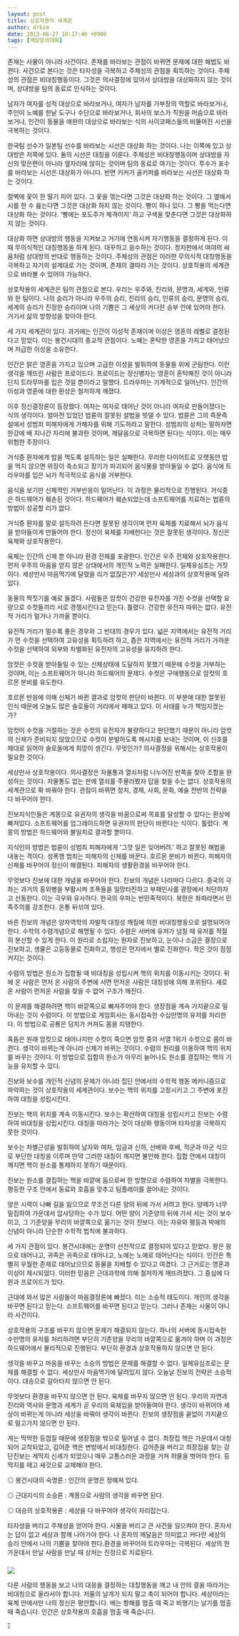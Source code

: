 ```yaml
---
layout: post
title: 상호작용의 세계관
author: drkim
date: 2013-06-27 18:17:40 +0900
tags: [깨달음의대화]
---
```

존재는 사물이 아니라 사건이다. 존재를 바라보는 관점이 바뀌면 문제에 대한 해법도 바뀐다. 사건으로 본다는 것은 타자성을 극복하고 주체성의 관점을 획득하는 것이다. 주체성의 관점은 비대칭행동이다. 그것은 의사결정에 있어서 상대방을 대상화하지 않는 것이며, 상대방을 팀의 동료로 인식하는 것이다. 


  


남자가 여자를 성적 대상으로 바라보거나, 여자가 남자를 가부장의 역할로 바라보거나, 주인이 노예를 한낱 도구나 수단으로 바라보거나, 회사의 보스가 직원을 머슴으로 바라보거나, 인간이 동물을 애완의 대상으로 바라보는 식의 사이코패스들의 비뚤어진 시선을 극복하는 것이다. 


  


한국팀 선수가 일본팀 선수를 바라보는 시선은 대상화 하는 것이다. 나는 이쪽에 있고 상대방은 저쪽에 있다. 둘의 시선은 대칭을 이룬다. 주체성은 비대칭행동이며 상대방을 자신의 맞은편이 아니라 옆자리에 앉히는 것이며 팀의 동료로 여기는 것이다. 투수가 포수를 바라보는 시선은 대상화가 아니다. 반면 키커가 골키퍼를 바라보는 시선은 대상화 하는 것이다. 


  


절벽에 꽃이 한 떨기 피어 있다. 그 꽃을 꺾는다면 그것은 대상화 하는 것이다. 그 옆에서 시를 한 수 읊는다면 그것은 대상화 하지 않는 것이다. 빵이 하나 있다. 그 빵을 먹는다면 대상화 하는 것이다. '빵에는 포도주가 제격이지' 하고 구색을 맞춘다면 그것은 대상화하지 않는 것이다. 


  


대상화 하면 상대방의 행동을 지켜보고 거기에 연동시켜 자기행동을 결정하게 된다. 이때 무의식적인 대칭행동을 하게 된다. 대꾸하고 응수하는 것이다. 정치판에서 여야의 싸움처럼 상대방의 반대로 행동하는 것이다. 주체성의 관점은 이러한 무의식적 대칭행동을 극복하고 자기의 설계대로 가는 것이며, 존재의 결따라 가는 것이다. 상호작용의 세계관으로 바라볼 수 있어야 가능하다.


  


상호작용의 세계관은 팀의 관점으로 본다. 우리는 우주와, 진리와, 문명과, 세계와, 인류와 한 팀이다. 나의 승리가 아니라 우주의 승리, 진리의 승리, 인류의 승리, 문명의 승리, 세계의 승리가 진정한 승리이며 나의 기쁨은 그 세상의 커다란 승부 안에 있어야 한다. 거기서 삶의 방향성을 찾아야 한다.


  


세 가지 세계관이 있다. 과거에는 인간이 이성적 존재이며 이성은 영혼의 레벨로 결정된다고 믿었다. 이는 봉건시대의 종교적 관점이다. 노예는 혼탁한 영혼을 가지고 태어났으며 저급한 이성을 소유한다. 


  


인간은 맑은 영혼을 가지고 있으며 고급한 이성을 발휘하여 동물들 위에 군림한다. 이런 생각을 깨뜨린 사람은 프로이드다. 프로이드는 정신병자는 영혼이 혼탁해진 것이 아니라 단지 트라무마를 입은 것일 뿐이라고 말했다. 트라우마는 기계적으로 일어난다. 인간의 이성과 영혼에 대한 환상은 철저하게 깨졌다. 


  


이후 정신결정론이 등장했다. 여자는 여자로 태어난 것이 아니라 여자로 만들어졌다는 식의 생각이다. 얼마전 있었던 법륜의 잘못된 설법을 빗댈 수 있다. 법륜은 그의 즉문즉설에서 성범죄 피해자에게 가해자를 위해 기도하라고 말한다. 성범죄의 상처는 말하자면 한강에 배 지나간 자리에 불과한 것이며, 깨달음으로 극복하면 된다는 식이다. 이는 매우 위험한 주장이다.


  


거식증 환자에게 밥을 먹도록 설득하는 일은 실패한다. 무리한 다이어트로 오랫동안 밥을 먹지 않으면 위장이 축소되고 장기가 파괴되어 음식물을 받아들일 수 없다. 음식에 트라우마를 입은 뇌가 적극적으로 음식을 거부한다.


  


음식을 보기만 신체적인 거부반응이 일어난다. 이 과정은 물리적으로 진행된다. 거식증은 하드웨어가 훼손된 것이다. 하드웨어가 훼손되었는데 소프트웨어를 치료하는 법륜의 방법이 성공할 리가 없다. 


  


거식증 환자를 말로 설득하려 든다면 잘못된 생각이며 먼저 육체를 치료해서 뇌가 음식을 받아들이게 만들어야 한다. 정신이 육체를 지배한다는 것은 잘못된 생각이다. 정신은 육체와 상호작용한다.


  


육체는 인간의 신체 뿐 아니라 환경 전체를 포괄한다. 인간은 우주 전체와 상호작용한다. 먼저 우주의 마음을 얻지 않은 상태에서의 개인적 노력은 실패한다. 일체유심조는 거짓이다. 세상만사 마음먹기에 달렸을 리가 없잖은가? 세상만사 세상과의 상호작용에 달려있다. 


  


동물의 짝짓기를 예로 들겠다. 사람들은 암컷이 건강한 유전자를 가진 수컷을 선택할 요량으로 수컷들끼리 서로 경쟁시킨다고 믿는다. 틀렸다. 건강한 유전자 따위는 없다. 유전적 거리가 멀거나 가까울 뿐이다. 


  


유전적 거리가 멀수록 좋은 경우와 그 반대의 경우가 있다. 넓은 지역에서는 유전적 거리가 먼 수컷을 선택하여 고유성을 획득하려 하고, 좁은 지역에서는 유전적 거리가 가까운 수컷을 선택하여 외부와 차별화된 유전자의 고유성을 유지하려 한다. 


  


암컷은 수컷을 받아들일 수 있는 신체상태에 도달하지 못했기 때문에 수컷을 거부하는 것이며, 이는 소프트웨어가 아니라 하드웨어의 문제다. 수컷은 구애행동으로 암컷의 호르몬 분비를 유도한다. 


  


호르몬 반응에 의해 신체가 바뀐 결과로 암컷의 판단이 바뀐다. 이 부분애 대한 잘못된 인식 때문에 오늘도 많은 솔로들이 거리에서 헤매고 있다. 이 사태를 누가 책임지겠는가? 


  


암컷이 수컷을 거절하는 것은 수컷의 유전자가 불량하다고 판단했기 때문이 아니라 암컷의 신체가 준비되지 않았으므로 수컷이 분발하도록 메시지를 보내는 것이며, 이 신호를 제대로 읽어야 솔로들에게 희망이 생긴다. 무엇인가? 의사결정을 위해서는 상호작용이 필요한 것이다. 


  


세상만사 상호작용이다. 의사결정은 자물통과 열쇠처럼 나누어진 반쪽을 찾아 조합을 완성하는 것이다. 자물통도 없는 판에 열쇠를 주물러봤자 답을 찾을 수는 없다. 상호작용의 세계관으로 확 바꿔야 한다. 관점이 바뀌면 정치, 경제, 사회, 문화, 예술 전반의 전략을 다 바꾸어야 한다. 


  


진보지식인들은 계몽으로 유권자의 생각을 바꿈으로써 목표를 달성할 수 있다는 환상에 빠져있다. 소프트웨어를 업그레이드하면 유권자의 판단이 바뀐다는 식이다. 틀렸다. 계몽의 방법은 하드웨어와 불일치로 결과할 뿐이다. 


  


지식인의 방법은 법륜이 성범죄 피해자에게 '그깟 일은 잊어버려.' 하고 잘못된 해법을 내놓는 격이다. 성폭행 범죄는 피해자의 신체를 바꾼다. 호르몬 분비가 바뀐다. 피해자의 신체를 바꾸어야 정신이 해결된다. 피해자의 생활환경을 바꾸어야 한다. 


  


무엇보다 진보에 대한 개념을 바꾸어야 한다. 진보의 개념은 나라마다 다르다. 중국의 극좌는 과거의 홍위병을 부활시켜 조폭들을 일망타진하고 부패인사를 광장에서 처단하자고 선동한다. 이는 극우와 유사하다. 한국의 우파는 반민족적이다. 북한은 좌파라면서 민족주의를 강조한다. 온통 뒤섞여 있다. 


  


바른 진보의 개념은 양자역학의 자발적 대칭성 깨짐에 의한 비대칭행동으로 설명되어야 한다. 수학의 수렴개념으로 해명될 수 있다. 수렴은 서버에 유저가 넘칠 때 유저를 적절히 분산할 수 있게 한다. 이 원리로 소립자는 원자로 진보하고, 눈이나 소금은 결정으로 진보하고, 생물은 고등동물로 진화하고, 행성은 먼지에서 별로 진화한다. 작은 것이 점점 커지는 것이다. 


  


수렴의 방법은 원소가 집합될 때 비대칭을 성립시켜 핵의 위치를 이동시키는 것이다. 뒤에 온 사람은 먼저 온 사람의 주변에 서면 먼저온 사람은 대칭성에 의해 포위된다. 새로 온 사람이 먼저온 사람을 찾을 수 없어 구조가 깨진다. 


  


이 문제를 해결하려면 핵이 바깥쪽으로 빠져주어야 한다. 생장점을 계속 가지끝으로 밀어내는 것이 수렴이다. 이 방법으로 게임회사는 동시접속한 수십만명의 유저를 처리한다. 이 방법으로 공룡은 덩치가 커져도 몸을 지탱한다. 


  


혹돔은 원래 암컷으로 태어나지만 수컷이 죽으면 암컷 중의 서열 1위가 수컷으로 몸이 바뀐다. 생각이 바뀌는게 아니라 신체가 바뀌는 것이다. 수렴의 원리를 이용하여 핵의 위치를 바꾸는 것이다. 이 방법으로 집합의 원소가 아무리 늘어나도 원소를 결집하는 핵의 기능을 유지할 수 있다. 


  


진보와 보수를 개인적 신념의 문제가 아니라 집단 안에서의 수학적 행동 메커니즘으로 파악하는 것이 상호작용의 세계관이다. 보수는 핵의 위치를 고정시키고 그 주변에 포진하여 대칭을 성립시킨다. 


  


진보는 핵의 위치를 계속 이동시킨다. 보수는 확산하여 대칭을 성립시키고 진보는 수렴하여 비대칭을 성립시킨다. 대칭을 따라가는 것이 대상화 행동이며 타자성을 극복하지 못한 것이다. 


  


보수는 차별근성을 발휘하여 남자와 여자, 임금과 신하, 선배와 후배, 적군과 아군 식으로 부단한 대칭을 이루며 만약 그러한 대칭이 깨지면 불안해 한다. 집합 안에서 대칭이 깨지면 핵이 원소를 통제하지 못하기 때문이다. 


  


진보는 원소를 결집하는 핵을 바깥에 둠으로써 한 방향으로 수렴하여 차별을 극복한다. 평등한 구조 안에서 동료와 호흡을 맞추고 팀플레이를 끌어내는 것이다. 


  


양은 시력이 나빠 길을 잃으므로 무조건 다른 양의 뒤에 가서 서려고 한다. 양떼가 너무 밀집하여 가운데서 압사당하는 수가 있다. 어떤 양이 기준양의 뒤에 가서 서는 것이 보수이고, 그 기준양을 무리의 바깥쪽으로 옮기는 것이 진보다. 이는 자유와 평등과 박애의 신념이 아니라 단순한 수학적 법칙에 불과하다. 


  


세 가지 관점이 있다. 봉건시대에는 운명이 선천적으로 결정되어 있다고 믿었다. 왕은 왕으로 태어나고, 귀족은 귀족으로 태어나고, 노예는 노예로 태어난다는 식이다. 인간은 특별히 우월한 존재로 태어났으므로 동물을 지배할 수 있다고 여겼다. 그 근거로는 영혼과 이성이 제시되었다. 이러한 믿음은 근대과학에 의해 철저하게 깨뜨려졌다. 그 중심에 다윈과 프로이드가 있다.


  


근대에 와서 많은 사람들이 마음결정론에 빠졌다. 이는 소승적 태도이다. 개인의 생각을 바꾸면 된다고 믿는다. 소프트웨어를 바꾸면 된다고 믿는다. 그러나 존재는 사물이 아니라 사건이다. 


  


상호작용의 구조를 바꾸지 않으면 문제가 해결되지 않는다. 하나의 서버에 동시접속한 수만명의 유저를 처리하려면 부단히 기준양을 무리의 바깥쪽으로 옮겨야 하며 이 과정은 하드웨어에서 물리적으로 진행된다. 부단히 환경과 상호작용하지 않으면 안 된다. 


  


생각을 바꾸고 마음을 바꾸는 소승의 방법은 문제를 해결할 수 없다. 일체유심조로는 문제를 해결할 수 없다. 세상만사 마음먹기에 달려있지 않다. 오늘날 진보의 전략은 소승적이다. 대승으로 갈아타지 않으면 안 된다. 


  


무엇보다 환경을 바꾸지 않으면 안 된다. 육체를 바꾸지 않으면 안 된다. 우리의 자연과 진리와 역사와 문명과 세계가 곧 우리의 육체임을 받아들여야 한다. 생각이 바뀌어야 세상이 바뀌는게 아니라 세상을 바꿔야 생각이 바뀐다. 진보의 생장점을 끝없이 가지끝으로 밀고가지 않으면 안 된다. 


  


게는 딱딱한 등껍질 때문에 생장점을 밖으로 밀어낼 수 없다. 최장집 핵은 가운데서 대칭되어 교착되었고, 김어준 핵은 변방에서 비대칭한다. 김어준을 버리고 최장집을 찾는 강단진보는 게딱지 신세가 되었으니 매우 고통스러운 과정을 거쳐 허물을 벗어야 한다. 등딱지를 떼고 새것으로 교체해야 한다. 


  


◎ 봉건시대의 숙명론 : 인간의 운명은 정해져 있다. 

◎ 근대지식의 소승론 : 계몽으로 사람의 생각을 바꾸면 된다. 

◎ 대승의 상호작용론 : 세상을 다 바꾸어야 생각이 자리잡는다. 


  


타자성을 버리고 주체성을 얻어야 한다. 사물을 버리고 큰 사건을 일으켜야 한다. 혼자서는 답이 없고 세상과 함께 나아가야 한다. 나 혼자의 깨달음은 의미없고 커다란 세상의 승리 안에서 나의 기쁨을 찾아야 한다.환경을 바꾸어야 트라우마는 극복된다. 세상의 한가운데서 만날 사람을 만날 때 상처는 진정으로 치료된다. 



 ###


  





  ![](/files/attach/images/198/727/315/55.JPG) 
  
  
   다른 사람의 행동을 보고 나의 대응을 결정하는 대칭행동을 깨고 내 안의 결을 따라가는 비대칭으로 올라서야 합니다. 저울의 날개가 되지 말고 축이 되어야 합니다. 세상이라는 육체 안에서만 나의 정신은 평안합니다. 배는 항해를 멈출 때 죽고 비행기는 날기를 멈출 때 죽습니다. 인간은 상호작용의 호흡을 멈출 때 죽습니다. 
  
  
  
  
  
    ∑ 
  
  
  
  
  
  
  
  
  
  
  
  
  
  
  
  
  
  
  
  
  
